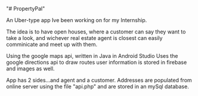 "# PropertyPal" 

An Uber-type app Ive been working on for my Internship.

The idea is to have open houses, where a customer can say they want to take a look, and wichever real estate agent is closest can easily comminicate and meet up with them.

Using the google maps api, written in Java in Android Studio
Uses the google directions api to draw routes
user information is stored in firebase and images as well.

App has 2 sides...and agent and a customer. Addresses are populated from online server using the file "api.php" and are stored in an mySql database.
